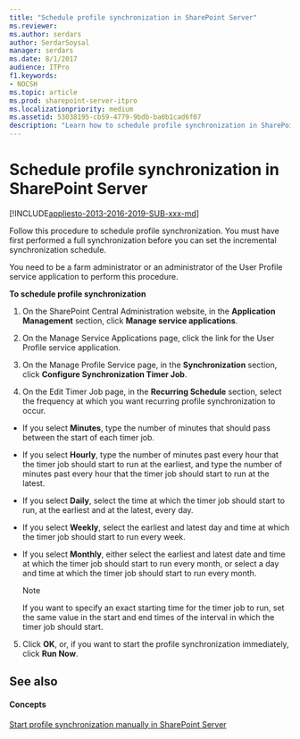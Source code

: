 ```yaml
---
title: "Schedule profile synchronization in SharePoint Server"
ms.reviewer: 
ms.author: serdars
author: SerdarSoysal
manager: serdars
ms.date: 8/1/2017
audience: ITPro
f1.keywords:
- NOCSH
ms.topic: article
ms.prod: sharepoint-server-itpro
ms.localizationpriority: medium
ms.assetid: 53038195-cb59-4779-9bdb-ba0b1cad6f07
description: "Learn how to schedule profile synchronization in SharePoint Server."
---
```


# Schedule profile synchronization in SharePoint Server

[!INCLUDE[appliesto-2013-2016-2019-SUB-xxx-md](../includes/appliesto-2013-2016-2019-SUB-xxx-md.md)] 
  
Follow this procedure to schedule profile synchronization. You must have first performed a full synchronization before you can set the incremental synchronization schedule. 
  
You need to be a farm administrator or an administrator of the User Profile service application to perform this procedure.
  
 **To schedule profile synchronization**
  
1. On the SharePoint Central Administration website, in the **Application Management** section, click **Manage service applications**.
    
2. On the Manage Service Applications page, click the link for the User Profile service application.
    
3. On the Manage Profile Service page, in the **Synchronization** section, click **Configure Synchronization Timer Job**.
    
4. On the Edit Timer Job page, in the **Recurring Schedule** section, select the frequency at which you want recurring profile synchronization to occur. 
    
  - If you select **Minutes**, type the number of minutes that should pass between the start of each timer job.
    
  - If you select **Hourly**, type the number of minutes past every hour that the timer job should start to run at the earliest, and type the number of minutes past every hour that the timer job should start to run at the latest.
    
  - If you select **Daily**, select the time at which the timer job should start to run, at the earliest and at the latest, every day.
    
  - If you select **Weekly**, select the earliest and latest day and time at which the timer job should start to run every week.
    
  - If you select **Monthly**, either select the earliest and latest date and time at which the timer job should start to run every month, or select a day and time at which the timer job should start to run every month.
    
    > [!NOTE]
    > If you want to specify an exact starting time for the timer job to run, set the same value in the start and end times of the interval in which the timer job should start. 
  
5. Click **OK**, or, if you want to start the profile synchronization immediately, click **Run Now**.
    
## See also

#### Concepts

[Start profile synchronization manually in SharePoint Server](start-profile-synchronization-manually.md)

